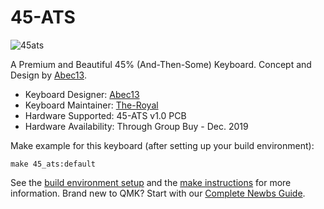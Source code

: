 # 45-ATS 

![45ats](https://i.imgur.com/Paqx5zGl.png)

A Premium and Beautiful 45% (And-Then-Some) Keyboard. Concept and Design by [Abec13](https://www.reddit.com/user/abec13).

- Keyboard Designer: [Abec13](https://reddit.com/u/abec13/)
- Keyboard Maintainer: [The-Royal](https://github.com/the-royal)
- Hardware Supported: 45-ATS v1.0 PCB
- Hardware Availability: Through Group Buy - Dec. 2019

Make example for this keyboard (after setting up your build environment):

    make 45_ats:default

See the [build environment setup](https://docs.qmk.fm/#/getting_started_build_tools) and the [make instructions](https://docs.qmk.fm/#/getting_started_make_guide) for more information. Brand new to QMK? Start with our [Complete Newbs Guide](https://docs.qmk.fm/#/newbs).
